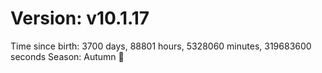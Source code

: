 # Version: v10.1.17
Time since birth: 3700 days, 88801 hours, 5328060 minutes, 319683600 seconds
Season: Autumn 🍁
